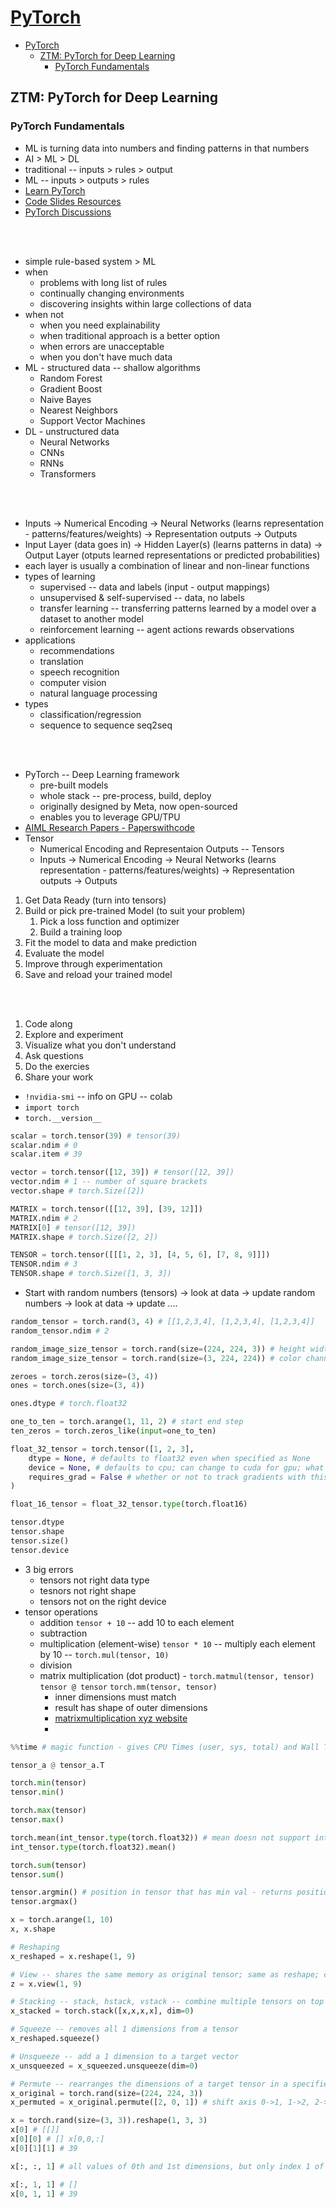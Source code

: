 # [PyTorch](../../courses.md)


- [PyTorch](#pytorch)
  - [ZTM: PyTorch for Deep Learning](#ztm-pytorch-for-deep-learning)
    - [PyTorch Fundamentals](#pytorch-fundamentals)


## ZTM: PyTorch for Deep Learning

### PyTorch Fundamentals

- ML is turning data into numbers and finding patterns in that numbers
- AI > ML > DL
- traditional -- inputs > rules > output
- ML -- inputs > outputs > rules
- [Learn PyTorch](https://www.learnpytorch.io/)
- [Code Slides Resources](https://github.com/mrdbourke/pytorch-deep-learning)
- [PyTorch Discussions](https://github.com/mrdbourke/pytorch-deep-learning/discussions)


<br/><br/>

- simple rule-based system > ML 
- when
  - problems with long list of rules
  - continually changing environments
  - discovering insights within large collections of data
- when not
  - when you need explainability
  - when traditional approach is a better option
  - when errors are unacceptable
  - when you don't have much data
- ML - structured data -- shallow algorithms
  - Random Forest
  - Gradient Boost
  - Naive Bayes
  - Nearest Neighbors
  - Support Vector Machines
- DL - unstructured data
  - Neural Networks
  - CNNs
  - RNNs
  - Transformers


<br/><br/>

- Inputs -> Numerical Encoding -> Neural Networks (learns representation - patterns/features/weights) -> Representation outputs -> Outputs
- Input Layer (data goes in) -> Hidden Layer(s) (learns patterns in data) -> Output Layer (otputs learned representations or predicted probabilities)
- each layer is usually a combination of linear and non-linear functions
- types of learning
  - supervised -- data and labels (input - output mappings)
  - unsupervised & self-supervised -- data, no labels
  - transfer learning -- transferring patterns learned by a model over a dataset to another model
  - reinforcement learning -- agent actions rewards observations
- applications
  - recommendations
  - translation
  - speech recognition
  - computer vision
  - natural language processing
- types
  - classification/regression
  - sequence to sequence seq2seq


<br/><br/>

- PyTorch -- Deep Learning framework
  - pre-built models
  - whole stack -- pre-process, build, deploy
  - originally designed by Meta, now open-sourced
  - enables you to leverage GPU/TPU
- [AIML Research Papers - Paperswithcode](https://paperswithcode.com/)
- Tensor
  - Numerical Encoding and Representaion Outputs -- Tensors
  - Inputs -> Numerical Encoding -> Neural Networks (learns representation - patterns/features/weights) -> Representation outputs -> Outputs

1. Get Data Ready (turn into tensors)
2. Build or pick pre-trained Model (to suit your problem)
   1. Pick a loss function and optimizer
   2. Build a training loop
3. Fit the model to data and make prediction
4. Evaluate the model
5. Improve through experimentation
6. Save and reload your trained model


<br/><br/>

1. Code along
2. Explore and experiment
3. Visualize what you don't understand
4. Ask questions
5. Do the exercies
6. Share your work

- `!nvidia-smi` -- info on GPU -- colab
- `import torch`
- `torch.__version__`

```py
scalar = torch.tensor(39) # tensor(39)
scalar.ndim # 0
scalar.item # 39

vector = torch.tensor([12, 39]) # tensor([12, 39])
vector.ndim # 1 -- number of square brackets
vector.shape # torch.Size([2])

MATRIX = torch.tensor([[12, 39], [39, 12]])
MATRIX.ndim # 2
MATRIX[0] # tensor([12, 39])
MATRIX.shape # torch.Size([2, 2])

TENSOR = torch.tensor([[[1, 2, 3], [4, 5, 6], [7, 8, 9]]])
TENSOR.ndim # 3
TENSOR.shape # torch.Size([1, 3, 3])
```

- Start with random numbers (tensors) -> look at data -> update random numbers -> look at data -> update ....

```py
random_tensor = torch.rand(3, 4) # [[1,2,3,4], [1,2,3,4], [1,2,3,4]]
random_tensor.ndim # 2

random_image_size_tensor = torch.rand(size=(224, 224, 3)) # height width color channels
random_image_size_tensor = torch.rand(size=(3, 224, 224)) # color channels height width

zeroes = torch.zeros(size=(3, 4))
ones = torch.ones(size=(3, 4))

ones.dtype # torch.float32

one_to_ten = torch.arange(1, 11, 2) # start end step
ten_zeros = torch.zeros_like(input=one_to_ten)

float_32_tensor = torch.tensor([1, 2, 3], 
    dtype = None, # defaults to float32 even when specified as None
    device = None, # defaults to cpu; can change to cuda for gpu; what device is your tensor on
    requires_grad = False # whether or not to track gradients with this tensors operation
)

float_16_tensor = float_32_tensor.type(torch.float16)

tensor.dtype
tensor.shape
tensor.size()
tensor.device
```

- 3 big errors
  - tensors not right data type
  - tesnors not right shape
  - tensors not on the right device
- tensor operations
  - addition `tensor + 10` -- add 10 to each element
  - subtraction 
  - multiplication (element-wise) `tensor * 10` -- multiply each element by 10 -- `torch.mul(tensor, 10)`
  - division
  - matrix multiplication (dot product) - `torch.matmul(tensor, tensor)` `tensor @ tensor` `torch.mm(tensor, tensor)`
    - inner dimensions must match 
    - result has shape of outer dimensions
    - [matrixmultiplication xyz website](https://matrixmultiplication.xyz/)
    - 

```py
%%time # magic function - gives CPU Times (user, sys, total) and Wall Time

tensor_a @ tensor_a.T

torch.min(tensor)
tensor.min()

torch.max(tensor)
tensor.max()

torch.mean(int_tensor.type(torch.float32)) # mean doesn not support int64
int_tensor.type(torch.float32).mean()

torch.sum(tensor)
tensor.sum()

tensor.argmin() # position in tensor that has min val - returns position of target tensor where min value occurs
tensor.argmax()
```

```py
x = torch.arange(1, 10)
x, x.shape

# Reshaping 
x_reshaped = x.reshape(1, 9)

# View -- shares the same memory as original tensor; same as reshape; changing z changes x
z = x.view(1, 9)

# Stacking -- stack, hstack, vstack -- combine multiple tensors on top of each other (vstack) or side by side (hstack)
x_stacked = torch.stack([x,x,x,x], dim=0)

# Squeeze -- removes all 1 dimensions from a tensor
x_reshaped.squeeze()

# Unsqueeze -- add a 1 dimension to a target vector
x_unsqueezed = x_squeezed.unsqueeze(dim=0)

# Permute -- rearranges the dimensions of a target tensor in a specified order -- returns view of original tensor with dimensions permuted
x_original = torch.rand(size=(224, 224, 3))
x_permuted = x_original.permute([2, 0, 1]) # shift axis 0->1, 1->2, 2->0
```

```py
x = torch.rand(size=(3, 3)).reshape(1, 3, 3)
x[0] # [[]]
x[0][0] # [] x[0,0,:]
x[0][1][1] # 39

x[:, :, 1] # all values of 0th and 1st dimensions, but only index 1 of second dimension

x[:, 1, 1] # []
x[0, 1, 1] # 39
```

